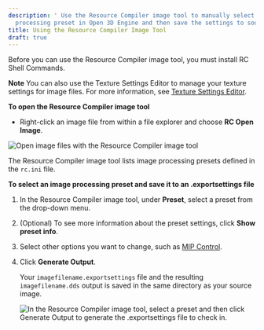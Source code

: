 ```yaml
---
description: ' Use the Resource Compiler image tool to manually select an image
  processing preset in Open 3D Engine and then save the settings to source control. '
title: Using the Resource Compiler Image Tool
draft: true
---
```


Before you can use the Resource Compiler image tool, you must install RC Shell Commands.

**Note**
You can also use the Texture Settings Editor to manage your texture settings for image files. For more information, see [Texture Settings Editor](/docs/userguide/texture-settings-editor.md).

**To open the Resource Compiler image tool**
+ Right-click an image file from within a file explorer and choose **RC Open Image**.

![Open image files with the Resource Compiler image tool](/images/user-guide/assets/pipeline/asset-pipeline-images-resourcecompiler-2.png)

The Resource Compiler image tool lists image processing presets defined in the `rc.ini` file.

**To select an image processing preset and save it to an .exportsettings file**

1. In the Resource Compiler image tool, under **Preset**, select a preset from the drop-down menu.

1. (Optional) To see more information about the preset settings, click **Show preset info**.

1. Select other options you want to change, such as [MIP Control](/docs/userguide/assets/generating-mipmaps.md).

1. Click **Generate Output**.

   Your `imagefilename.exportsettings` file and the resulting `imagefilename.dds` output is saved in the same directory as your source image.

   ![In the Resource Compiler image tool, select a preset and then click Generate Output to generate the .exportsettings file to check in.](/images/user-guide/assets/pipeline/asset-pipeline-images-resourcecompiler.jpg)
